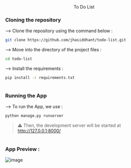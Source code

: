 <div align="center">
To Do List
</div>

### Cloning the repository

--> Clone the repository using the command below :
```bash
git clone https://github.com/jhasiddhant/todo-list.git

```

--> Move into the directory of the project files : 
```bash
cd todo-list

```

--> Install the requirements :
```bash
pip install -r requirements.txt

```

#

### Running the App

--> To run the App, we use :
```bash
python manage.py runserver

```

> ⚠ Then, the development server will be started at http://127.0.0.1:8000/

#

### App Preview :
![image](https://user-images.githubusercontent.com/72513126/174834008-ceb979cc-36eb-49c4-acab-25e0c0e5296c.png)
